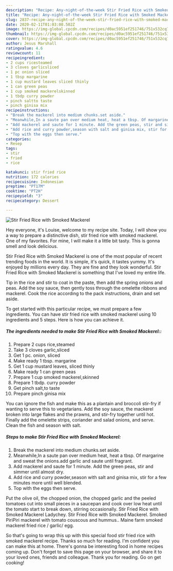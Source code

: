 ```yaml
---
description: "Recipe: Any-night-of-the-week Stir Fried Rice with Smoked Mackerel"
title: "Recipe: Any-night-of-the-week Stir Fried Rice with Smoked Mackerel"
slug: 2837-recipe-any-night-of-the-week-stir-fried-rice-with-smoked-mackerel
date: 2020-02-11T01:03:08.502Z
image: https://img-global.cpcdn.com/recipes/d0ac5951ef251746/751x532cq70/stir-fried-rice-with-smoked-mackerel-recipe-main-photo.jpg
thumbnail: https://img-global.cpcdn.com/recipes/d0ac5951ef251746/751x532cq70/stir-fried-rice-with-smoked-mackerel-recipe-main-photo.jpg
cover: https://img-global.cpcdn.com/recipes/d0ac5951ef251746/751x532cq70/stir-fried-rice-with-smoked-mackerel-recipe-main-photo.jpg
author: Jesus Marshall
ratingvalue: 4.6
reviewcount: 11
recipeingredient:
- 2 cups ricesteamed
- 3 cloves garlicsliced
- 1 pc onion sliced
- 1 tbsp margarine
- 1 cup mustard leaves sliced thinly
- 1 can green peas
- 1 cup smoked mackerelskinned
- 1 tbdp curry powder
- pinch saltto taste
- pinch ginisa mix
recipeinstructions:
- "Break the mackerel into medium chunks.set aside."
- "Meanwhile,In a saute pan over medium heat, heat a tbsp. Of margarine and sweat the onions.add garlic and saute until fragrant."
- "Add mackerel and saute for 1 minute. Add the green peas, stir and simmer until almost dry."
- "Add rice and curry powder,season with salt and ginisa mix, stir for a few minutes more until well blended."
- "Top with the eggs then serve."
categories:
- Resep
tags:
- stir
- fried
- rice

katakunci: stir fried rice
nutrition: 172 calories
recipecuisine: Indonesian
preptime: "PT17M"
cooktime: "PT2H"
recipeyield: "3"
recipecategory: Dessert

---
```



![Stir Fried Rice with Smoked Mackerel](https://img-global.cpcdn.com/recipes/d0ac5951ef251746/751x532cq70/stir-fried-rice-with-smoked-mackerel-recipe-main-photo.jpg)

Hey everyone, it's Louise, welcome to my recipe site. Today, I will show you a way to prepare a distinctive dish, stir fried rice with smoked mackerel. One of my favorites. For mine, I will make it a little bit tasty. This is gonna smell and look delicious.

Stir Fried Rice with Smoked Mackerel is one of the most popular of recent trending foods in the world. It is simple, it's quick, it tastes yummy. It's enjoyed by millions every day. They are fine and they look wonderful. Stir Fried Rice with Smoked Mackerel is something that I've loved my entire life.

Tip in the rice and stir to coat in the paste, then add the spring onions and peas. Add the soy sauce, then gently toss through the omelette ribbons and mackerel. Cook the rice according to the pack instructions, drain and set aside.


To get started with this particular recipe, we must prepare a few ingredients. You can have stir fried rice with smoked mackerel using 10 ingredients and 5 steps. Here is how you can achieve it.

##### The ingredients needed to make Stir Fried Rice with Smoked Mackerel::

1. Prepare 2 cups rice,steamed
1. Take 3 cloves garlic,sliced
1. Get 1 pc. onion, sliced
1. Make ready 1 tbsp. margarine
1. Get 1 cup mustard leaves, sliced thinly
1. Make ready 1 can green peas
1. Prepare 1 cup smoked mackerel,skinned
1. Prepare 1 tbdp. curry powder
1. Get pinch salt,to taste
1. Prepare pinch ginisa mix


You can ignore the fish and make this as a plantain and broccoli stir-fry if wanting to serve this to vegetarians. Add the soy sauce, the mackerel broken into large flakes and the prawns, and stir-fry together until hot. Finally add the omelette strips, coriander and salad onions, and serve. Clean the fish and season with salt. 

##### Steps to make Stir Fried Rice with Smoked Mackerel:

1. Break the mackerel into medium chunks.set aside.
1. Meanwhile,In a saute pan over medium heat, heat a tbsp. Of margarine and sweat the onions.add garlic and saute until fragrant.
1. Add mackerel and saute for 1 minute. Add the green peas, stir and simmer until almost dry.
1. Add rice and curry powder,season with salt and ginisa mix, stir for a few minutes more until well blended.
1. Top with the eggs then serve.


Put the olive oil, the chopped onion, the chopped garlic and the peeled tomatoes cut into small pieces in a saucepan and cook over low heat until the tomato start to break down, stirring occasionally. Stir Fried Rice with Smoked Mackerel Ladychey. Stir Fried Rice with Smoked Mackerel. Smoked PiriPiri mackerel with tomato couscous and hummus.. Maine farm smoked mackerel fried rice / garlic/ egg. 

So that's going to wrap this up with this special food stir fried rice with smoked mackerel recipe. Thanks so much for reading. I'm confident you can make this at home. There's gonna be interesting food in home recipes coming up. Don't forget to save this page on your browser, and share it to your loved ones, friends and colleague. Thank you for reading. Go on get cooking!
